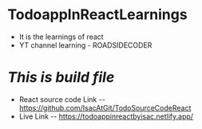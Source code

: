 # TodoappInReactLearnings
- It is the learnings of react
- YT channel learning - ROADSIDECODER
# *This is build file*
- React source code Link -- https://github.com/IsacAtGit/TodoSourceCodeReact
- Live Link -- https://todoappinreactbyisac.netlify.app/
